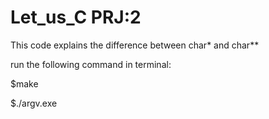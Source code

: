 # Let_us_C PRJ:2

This code explains the difference between char* and char**

run the following command in terminal:

$make

$./argv.exe
